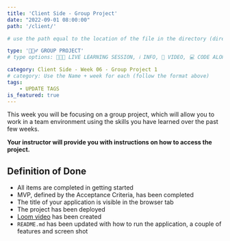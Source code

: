```yaml
---
title: 'Client Side - Group Project'
date: "2022-09-01 08:00:00"
path: '/client/'

# use the path equal to the location of the file in the directory (directory structure)

type: '👷🏼‍♂️ GROUP PROJECT'
# type options: 👩🏽‍🏫 LIVE LEARNING SESSION, ℹ️ INFO, 🎥 VIDEO, 💻 CODE ALONG, 🥼LAB, ↩️ REVIEW/NOTES, 👥 GROUP LEARNING, 👷🏼‍♂️ GROUP PROJECT, 🧠 ASSESSMENT, 📝 ASSIGNMENT

category: Client Side - Week 06 - Group Project 1
# category: Use the Name + week for each (follow the format above)
tags: 
    - UPDATE TAGS
is_featured: true
---
```

This week you will be focusing on a group project, which will allow you to work in a team environment using the skills you have learned over the past few weeks.

**Your instructor will provide you with instructions on how to access the project.**

## Definition of Done
- All items are completed in getting started
- MVP, defined by the Acceptance Criteria, has been completed
- The title of your application is visible in the browser tab
- The project has been deployed
- [Loom video](https://www.loom.com/) has been created
- `README.md` has been updated with how to run the application, a couple of features and screen shot
